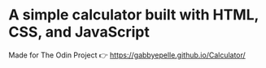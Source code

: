# A simple calculator built with HTML, CSS, and JavaScript
Made for The Odin Project
👉 https://gabbyepelle.github.io/Calculator/